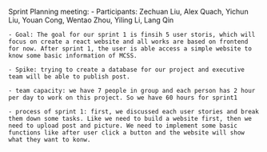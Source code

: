 Sprint Planning meeting:
    - Participants: Zechuan Liu, Alex Quach, Yichun Liu, Youan Cong, Wentao Zhou, Yiling Li, Lang Qin

    - Goal: The goal for our sprint 1 is finsih 5 user storis, which will focus on create a react website and all works are based on frontend for now. After sprint 1, the user is able access a simple website to know some basic information of MCSS.

    - Spike: trying to create a database for our project and executive team will be able to publish post.

    - team capacity: we have 7 people in group and each person has 2 hour per day to work on this project. So we have 60 hours for sprint1

    - process of sprint 1: first, we discussed each user stories and break them down some tasks. Like we need to build a website first, then we need to upload post and picture. We need to implement some basic functions like after user click a button and the website will show what they want to konw.


